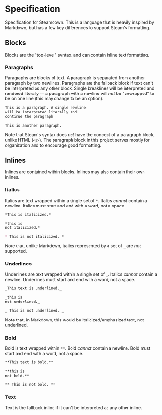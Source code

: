 # Specification

Specification for Steamdown. This is a language that is heavily inspired by Markdown,
but has a few key differences to support Steam's formatting.

## Blocks

Blocks are the "top-level" syntax, and can contain inline text formatting.

### Paragraphs

Paragraphs are blocks of text. A paragraph is separated from another paragraph by two
newlines. Paragraphs are the fallback block if text can't be interpreted as any other
block. Single breaklines will be interpreted and rendered literally -- a paragraph
with a newline will *not* be "unwrapped" to be on one line (this may change to be an option).

```markdown
This is a paragraph. A single newline
will be interpreted literally and
continue the paragraph.

This is another paragraph.
```

Note that Steam's syntax does *not* have the concept of a paragraph block, unlike
HTML (`<p>`). The paragraph block in this project serves mostly for organization
and to encourage good formatting.

## Inlines

Inlines are contained within blocks. Inlines may also contain their own inlines.

### Italics

Italics are text wrapped within a single set of `*`. Italics *cannot* contain a newline.
Italics must start and end with a word, not a space.

```markdown
*This is italicized.*

*this is
not italicized.*

* This is not italicized. *
```

Note that, unlike Markdown, italics represented by a set of `_` are *not* supported.


### Underlines

Underlines are text wrapped within a single set of `_`. Italics *cannot* contain a newline.
Underlines must start and end with a word, not a space.

```markdown
_This text is underlined._

_this is
not underlined._

_ This is not underlined. _
```

Note that, in Markdown, this would be italicized/emphasized text, not underlined.

### Bold

Bold is text wrapped within `**`. Bold *cannot* contain a newline.
Bold must start and end with a word, not a space.

```markdown
**This text is bold.**

**this is
not bold.**

** This is not bold. **
```

### Text

Text is the fallback inline if it can't be interpreted as any other inline.
